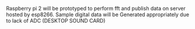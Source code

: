 Raspberry pi 2 will be prototyped to perform fft and publish data on server hosted by esp8266. Sample digital data will be
Generated appropriately due to lack of ADC (DESKTOP SOUND CARD) 

